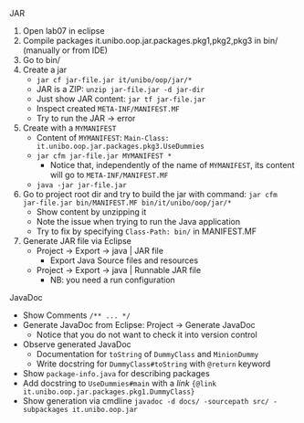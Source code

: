 JAR

1. Open lab07 in eclipse
2. Compile packages it.unibo.oop.jar.packages.pkg1,pkg2,pkg3 in bin/ (manually or from IDE)
3. Go to bin/
4. Create a jar
    - `jar cf jar-file.jar it/unibo/oop/jar/*`
    - JAR is a ZIP: `unzip jar-file.jar -d jar-dir`
    - Just show JAR content: `jar tf jar-file.jar`
    - Inspect created `META-INF/MANIFEST.MF`
    - Try to run the JAR -> error
5. Create with a `MYMANIFEST`
    - Content of `MYMANIFEST`: `Main-Class: it.unibo.oop.jar.packages.pkg3.UseDummies`
    - `jar cfm jar-file.jar MYMANIFEST *`
        - Notice that, independently of the name of `MYMANIFEST`, its content will go to `META-INF/MANIFEST.MF`
    - `java -jar jar-file.jar`
6. Go to project root dir and try to build the jar with command: `jar cfm jar-file.jar bin/MANIFEST.MF bin/it/unibo/oop/jar/*`
    - Show content by unzipping it
    - Note the issue when trying to run the Java application
    - Try to fix by specifying `Class-Path: bin/` in MANIFEST.MF
7. Generate JAR file via Eclipse
    - Project -> Export -> java | JAR file
        - Export Java Source files and resources
    - Project -> Export -> java | Runnable JAR file
        - NB: you need a run configuration

JavaDoc

- Show Comments `/** ... */`
- Generate JavaDoc from Eclipse: Project -> Generate JavaDoc
    - Notice that you do not want to check it into version control
- Observe generated JavaDoc
    - Documentation for `toString` of `DummyClass` and `MinionDummy`
    - Write docstring for `DummyClass#toString` with `@return` keyword
- Show `package-info.java` for describing packages
- Add docstring to `UseDummies#main` with a *link* `{@link it.unibo.oop.jar.packages.pkg1.DummyClass}`
- Show generation via cmdline `javadoc -d docs/ -sourcepath src/ -subpackages it.unibo.oop.jar`
